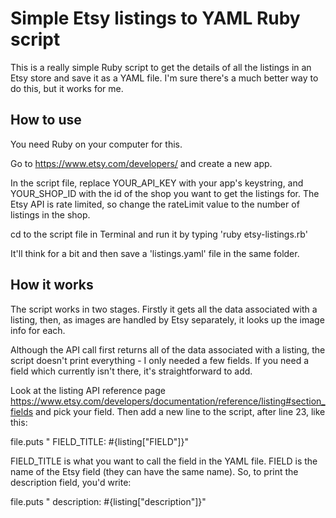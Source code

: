 # Simple Etsy listings to YAML Ruby script

This is a really simple Ruby script to get the details of all the listings in an Etsy store and save it as a YAML file. I'm sure there's a much better way to do this, but it works for me.

## How to use

You need Ruby on your computer for this.

Go to https://www.etsy.com/developers/ and create a new app.

In the script file, replace YOUR_API_KEY with your app's keystring, and YOUR_SHOP_ID with the id of the shop you want to get the listings for. The Etsy API is rate limited, so change the rateLimit value to the number of listings in the shop.

cd to the script file in Terminal and run it by typing 'ruby etsy-listings.rb'

It'll think for a bit and then save a 'listings.yaml' file in the same folder.

## How it works

The script works in two stages. Firstly it gets all the data associated with a listing, then, as images are handled by Etsy separately, it looks up the image info for each.

Although the API call first returns all of the data associated with a listing, the script doesn't print everything - I only needed a few fields. If you need a field which currently isn't there, it's straightforward to add. 

Look at the listing API reference page https://www.etsy.com/developers/documentation/reference/listing#section_fields and pick your field. Then add a new line to the script, after line 23, like this:

file.puts "  FIELD_TITLE: #{listing["FIELD"]}"

FIELD_TITLE is what you want to call the field in the YAML file. FIELD is the name of the Etsy field (they can have the same name). So, to print the description field, you'd write:

file.puts "  description: #{listing["description"]}"


